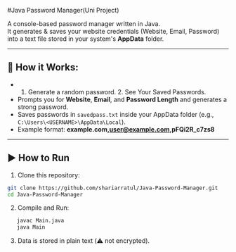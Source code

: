 #Java Password Manager(Uni Project)

A console-based password manager written in Java.  
It generates & saves your website credentials (Website, Email, Password) into a text file stored in your system's **AppData** folder.

---

## 🚀 How it Works:
- 1. Generate a random password. 2. See Your Saved Passwords.
- Prompts you for **Website**, **Email**, and **Password Length** and generates a strong password.
- Saves passwords in `savedpass.txt` inside your AppData folder (e.g., `C:\Users\<USERNAME>\AppData\Local`).
- Example format: **example.com,user@example.com,pFQi2R_c7zs8**

---

## ▶️ How to Run
1. Clone this repository:
 ```bash
 git clone https://github.com/shariarratul/Java-Password-Manager.git
 cd Java-Password-Manager
```

2. Compile and Run:
```bash
   javac Main.java
   java Main
 ```
3. Data is stored in plain text (⚠️ not encrypted).

